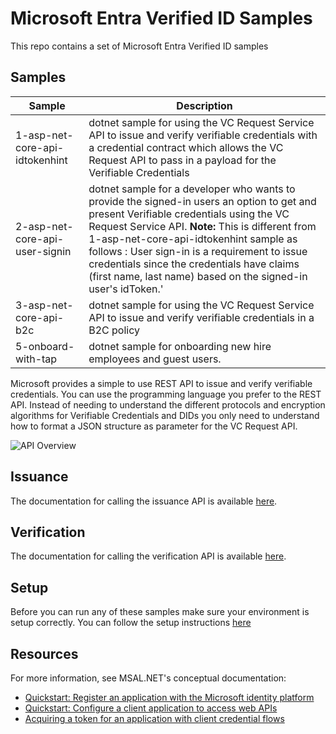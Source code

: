 # Microsoft Entra Verified ID Samples

This repo contains a set of Microsoft Entra Verified ID samples

## Samples

| Sample | Description |
|------|--------|
| 1-asp-net-core-api-idtokenhint | dotnet sample for using the VC Request Service API to issue and verify verifiable credentials with a credential contract which allows the VC Request API to pass in a payload for the Verifiable Credentials|
| 2-asp-net-core-api-user-signin | dotnet sample for a developer who wants to provide the signed-in users an option to get and present Verifiable credentials using the VC Request Service API. **Note:** This is different from 1-asp-net-core-api-idtokenhint sample as follows : User sign-in is a requirement to issue credentials since the credentials have claims (first name, last name) based on the signed-in user's idToken.'|
| 3-asp-net-core-api-b2c | dotnet sample for using the VC Request Service API to issue and verify verifiable credentials in a B2C policy|
| 5-onboard-with-tap | dotnet sample for onboarding new hire employees and guest users. |

Microsoft provides a simple to use REST API to issue and verify verifiable credentials. You can use the programming language you prefer to the REST API. Instead of needing to understand the different protocols and encryption algorithms for Verifiable Credentials and DIDs you only need to understand how to format a JSON structure as parameter for the VC Request API.

![API Overview](ReadmeFiles/SampleArchitectureOverview.svg)

## Issuance

The documentation for calling the issuance API is available [here](https://learn.microsoft.com/en-us/entra/verified-id/get-started-request-api?tabs=http%2Cissuancerequest%2Cpresentationrequest#issuance-request-example).

## Verification

The documentation for calling the verification API is available [here](https://learn.microsoft.com/en-us/entra/verified-id/get-started-request-api?tabs=http%2Cissuancerequest%2Cpresentationrequest#presentation-request-example).

## Setup

Before you can run any of these samples make sure your environment is setup correctly. You can follow the setup instructions [here](https://aka.ms/vcsetup)

## Resources

For more information, see MSAL.NET's conceptual documentation:

- [Quickstart: Register an application with the Microsoft identity platform](https://docs.microsoft.com/azure/active-directory/develop/quickstart-register-app)
- [Quickstart: Configure a client application to access web APIs](https://docs.microsoft.com/azure/active-directory/develop/quickstart-configure-app-access-web-apis)
- [Acquiring a token for an application with client credential flows](https://aka.ms/msal-net-client-credentials)
